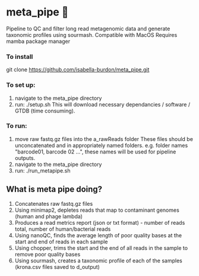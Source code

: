 # meta_pipe 🧬
Pipeline to QC and filter long read metagenomic data and generate taxonomic profiles using sourmash.
Compatible with MacOS
Requires mamba package manager 

### To install
git clone https://github.com/isabella-burdon/meta_pipe.git

### To set up:
1. navigate to the meta_pipe directory
2. run: ./setup.sh
This will download necessary dependancies / software / GTDB (time consuming).

### To run:
1. move raw fastq.gz files into the a_rawReads folder
     These files should be unconcatenated and in appropriately named folders.
     e.g. folder names "barcode01, barcode 02 ...", these names will be used for pipeline outputs.
2. navigate to the meta_pipe directory
3. run: ./run_metapipe.sh

## What is meta pipe doing?
1. Concatenates raw fastq.gz files
2. Using minimap2, depletes reads that map to contaminant genomes (human and phage lambda)
3. Produces a read metrics report (json or txt format) - number of reads total, number of human/bacterial reads
4. Using nanoQC, finds the average length of poor quality bases at the start and end of reads in each sample
5. Using chopper, trims the start and the end of all reads in the sample to remove poor quality bases
6. Using sourmash, creates a taxonomic profile of each of the samples (krona.csv files saved to d_output)
